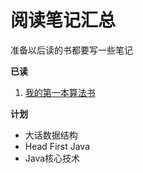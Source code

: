 # 阅读笔记汇总
准备以后读的书都要写一些笔记

**已读**
1. [我的第一本算法书](https://www.ituring.com.cn/book/2464)

**计划**
- 大话数据结构
- Head First Java
- Java核心技术